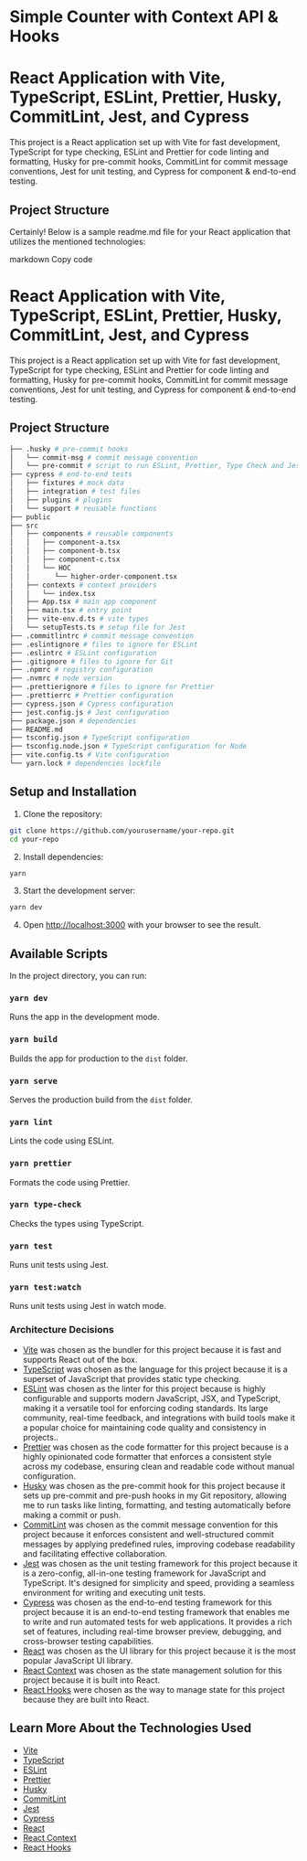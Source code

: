 # Simple Counter with Context API & Hooks

# React Application with Vite, TypeScript, ESLint, Prettier, Husky, CommitLint, Jest, and Cypress

This project is a React application set up with Vite for fast development, TypeScript for type checking, ESLint and Prettier for code linting and formatting, Husky for pre-commit hooks, CommitLint for commit message conventions, Jest for unit testing, and Cypress for component & end-to-end testing.

## Project Structure

Certainly! Below is a sample readme.md file for your React application that utilizes the mentioned technologies:

markdown
Copy code

# React Application with Vite, TypeScript, ESLint, Prettier, Husky, CommitLint, Jest, and Cypress

This project is a React application set up with Vite for fast development, TypeScript for type checking, ESLint and Prettier for code linting and formatting, Husky for pre-commit hooks, CommitLint for commit message conventions, Jest for unit testing, and Cypress for component & end-to-end testing.

## Project Structure

```bash
├── .husky # pre-commit hooks
│   └── commit-msg # commit message convention
│   └── pre-commit # script to run ESLint, Prettier, Type Check and Jest
├── cypress # end-to-end tests
│   ├── fixtures # mock data
│   ├── integration # test files
│   ├── plugins # plugins
│   └── support # reusable functions
├── public
├── src
│   ├── components # reusable components
│   │   ├── component-a.tsx
│   │   ├── component-b.tsx
│   │   ├── component-c.tsx
│   │   └── HOC
│   │      └── higher-order-component.tsx
│   ├── contexts # context providers
│   │   └── index.tsx
│   ├── App.tsx # main app component
│   ├── main.tsx # entry point
│   ├── vite-env.d.ts # vite types
│   └── setupTests.ts # setup file for Jest
├── .commitlintrc # commit message convention
├── .eslintignore # files to ignore for ESLint
├── .eslintrc # ESLint configuration
├── .gitignore # files to ignore for Git
├── .npmrc # registry configuration
├── .nvmrc # node version
├── .prettierignore # files to ignore for Prettier
├── .prettierrc # Prettier configuration
├── cypress.json # Cypress configuration
├── jest.config.js # Jest configuration
├── package.json # dependencies
├── README.md
├── tsconfig.json # TypeScript configuration
├── tsconfig.node.json # TypeScript configuration for Node
├── vite.config.ts # Vite configuration
└── yarn.lock # dependencies lockfile
```

## Setup and Installation

1. Clone the repository:

```bash
git clone https://github.com/yourusername/your-repo.git
cd your-repo
```

2. Install dependencies:

```bash
yarn
```

3. Start the development server:

```bash
yarn dev
```

4. Open [http://localhost:3000](http://localhost:3000) with your browser to see the result.

## Available Scripts

In the project directory, you can run:

### `yarn dev`

Runs the app in the development mode.

### `yarn build`

Builds the app for production to the `dist` folder.

### `yarn serve`

Serves the production build from the `dist` folder.

### `yarn lint`

Lints the code using ESLint.

### `yarn prettier`

Formats the code using Prettier.

### `yarn type-check`

Checks the types using TypeScript.

### `yarn test`

Runs unit tests using Jest.

### `yarn test:watch`

Runs unit tests using Jest in watch mode.

### Architecture Decisions

- [Vite](https://vitejs.dev/) was chosen as the bundler for this project because it is fast and supports React out of the box.
- [TypeScript](https://www.typescriptlang.org/) was chosen as the language for this project because it is a superset of JavaScript that provides static type checking.
- [ESLint](https://eslint.org/) was chosen as the linter for this project because
  is highly configurable and supports modern JavaScript, JSX, and TypeScript, making it a versatile tool for enforcing coding standards. Its large community, real-time feedback, and integrations with build tools make it a popular choice for maintaining code quality and consistency in projects..
- [Prettier](https://prettier.io/) was chosen as the code formatter for this project because is a highly opinionated code formatter that enforces a consistent style across my codebase, ensuring clean and readable code without manual configuration.
- [Husky](https://typicode.github.io/husky/#/) was chosen as the pre-commit hook for this project because it sets up pre-commit and pre-push hooks in my Git repository, allowing me to run tasks like linting, formatting, and testing automatically before making a commit or push.
- [CommitLint](https://commitlint.js.org/#/) was chosen as the commit message convention for this project because it enforces consistent and well-structured commit messages by applying predefined rules, improving codebase readability and facilitating effective collaboration.
- [Jest](https://jestjs.io/) was chosen as the unit testing framework for this project because it is a zero-config, all-in-one testing framework for JavaScript and TypeScript. It's designed for simplicity and speed, providing a seamless environment for writing and executing unit tests.
- [Cypress](https://www.cypress.io/) was chosen as the end-to-end testing framework for this project because it is an end-to-end testing framework that enables me to write and run automated tests for web applications. It provides a rich set of features, including real-time browser preview, debugging, and cross-browser testing capabilities.
- [React](https://reactjs.org/) was chosen as the UI library for this project because it is the most popular JavaScript UI library.
- [React Context](https://reactjs.org/docs/context.html) was chosen as the state management solution for this project because it is built into React.
- [React Hooks](https://reactjs.org/docs/hooks-intro.html) were chosen as the way to manage state for this project because they are built into React.

## Learn More About the Technologies Used

- [Vite](https://vitejs.dev/)
- [TypeScript](https://www.typescriptlang.org/)
- [ESLint](https://eslint.org/)
- [Prettier](https://prettier.io/)
- [Husky](https://typicode.github.io/husky/#/)
- [CommitLint](https://commitlint.js.org/#/)
- [Jest](https://jestjs.io/)
- [Cypress](https://www.cypress.io/)
- [React](https://reactjs.org/)
- [React Context](https://reactjs.org/docs/context.html)
- [React Hooks](https://reactjs.org/docs/hooks-intro.html)
